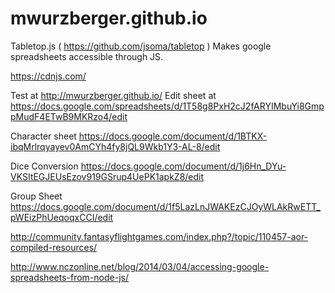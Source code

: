 # mwurzberger.github.io


Tabletop.js ( https://github.com/jsoma/tabletop )
Makes google spreadsheets accessible through JS.


https://cdnjs.com/




Test at http://mwurzberger.github.io/
Edit sheet at https://docs.google.com/spreadsheets/d/1T58g8PxH2cJ2fARYIMbuYi8GmppMudF4ETwB9MKRzo4/edit


Character sheet
https://docs.google.com/document/d/1BTKX-ibqMrlrqyayev0AmCYh4fy8jQL9Wkb1Y3-AL-8/edit

Dice Conversion
https://docs.google.com/document/d/1j6Hn_DYu-VKSItEGJEUsEzov919GSrup4UePK1apkZ8/edit

Group Sheet
https://docs.google.com/document/d/1f5LazLnJWAKEzCJOyWLAkRwETT_pWEizPhUeqoqxCCI/edit

http://community.fantasyflightgames.com/index.php?/topic/110457-aor-compiled-resources/

http://www.nczonline.net/blog/2014/03/04/accessing-google-spreadsheets-from-node-js/